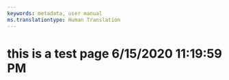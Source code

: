 ```yaml
---
keywords: metadata, user manual
ms.translationtype: Human Translation
---
```

# this is a test page 6/15/2020 11:19:59 PM